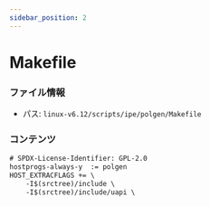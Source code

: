 ```yaml
---
sidebar_position: 2
---
```

# Makefile

### ファイル情報

- パス: `linux-v6.12/scripts/ipe/polgen/Makefile`

### コンテンツ

```txt
# SPDX-License-Identifier: GPL-2.0
hostprogs-always-y	:= polgen
HOST_EXTRACFLAGS += \
	-I$(srctree)/include \
	-I$(srctree)/include/uapi \

```
